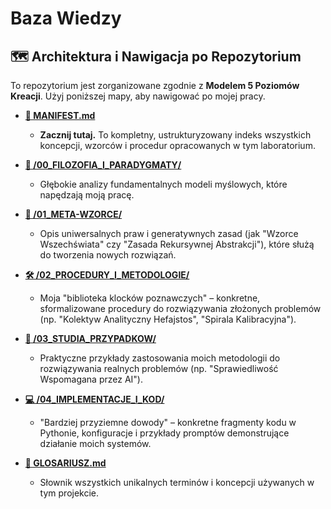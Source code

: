 # Baza Wiedzy

## 🗺️ Architektura i Nawigacja po Repozytorium

To repozytorium jest zorganizowane zgodnie z **Modelem 5 Poziomów Kreacji**. Użyj poniższej mapy, aby nawigować po mojej pracy.

* [**📜 MANIFEST.md**](./_MANIFEST.md)
    * **Zacznij tutaj.** To kompletny, ustrukturyzowany indeks wszystkich koncepcji, wzorców i procedur opracowanych w tym laboratorium.

* [**🧠 /00_FILOZOFIA_I_PARADYGMATY/**](./00_FILOZOFIA_I_PARADYGMATY/)
    * Głębokie analizy fundamentalnych modeli myślowych, które napędzają moją pracę.

* [**🌌 /01_META-WZORCE/**](./01_META-WZORCE/)
    * Opis uniwersalnych praw i generatywnych zasad (jak "Wzorce Wszechświata" czy "Zasada Rekursywnej Abstrakcji"), które służą do tworzenia nowych rozwiązań.

* [**🛠️ /02_PROCEDURY_I_METODOLOGIE/**](./02_PROCEDURY_I_METODOLOGIE/)
    * Moja "biblioteka klocków poznawczych" – konkretne, sformalizowane procedury do rozwiązywania złożonych problemów (np. "Kolektyw Analityczny Hefajstos", "Spirala Kalibracyjna").

* [**🔬 /03_STUDIA_PRZYPADKOW/**](./03_STUDIA_PRZYPADKOW/)
    * Praktyczne przykłady zastosowania moich metodologii do rozwiązywania realnych problemów (np. "Sprawiedliwość Wspomagana przez AI").

* [**💻 /04_IMPLEMENTACJE_I_KOD/**](./04_IMPLEMENTACJE_I_KOD/)
    * "Bardziej przyziemne dowody" – konkretne fragmenty kodu w Pythonie, konfiguracje i przykłady promptów demonstrujące działanie moich systemów.

* [**📖 GLOSARIUSZ.md**](./GLOSARIUSZ.md)
    * Słownik wszystkich unikalnych terminów i koncepcji używanych w tym projekcie.
